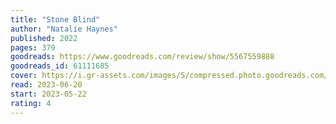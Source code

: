 ```yaml
---
title: "Stone Blind"
author: "Natalie Haynes"
published: 2022
pages: 379
goodreads: https://www.goodreads.com/review/show/5567559888
goodreads_id: 61111685
cover: https://i.gr-assets.com/images/S/compressed.photo.goodreads.com/books/1652740547l/61111685._SY475_.jpg
read: 2023-06-20
start: 2023-05-22
rating: 4
---
```




